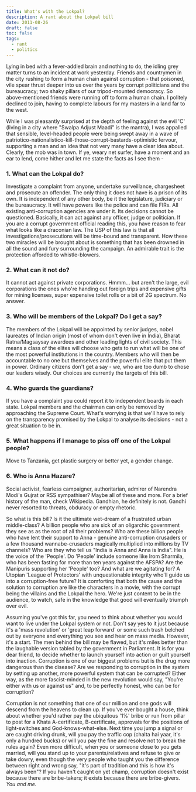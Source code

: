 ```yaml
---
title: What's with the Lokpal?
description: A rant about the Lokpal bill
date: 2011-08-26
draft: false
toc: false
tags:
  - rant
  - politics
---
```


Lying in bed with a fever-addled brain and nothing to do, the idling grey matter turns to an incident at work yesterday. Friends and countrymen in the city rushing to form a human chain against corruption - that poisoned, vile spear thrust deeper into us over the years by corrupt politicians and the bureaucracy; two shaky pillars of our tripod-mounted democracy. So above-mentioned friends were running off to form a human chain. I politely declined to join, having to complete labours for my masters in a land far to the west.

While I was pleasantly surprised at the depth of feeling against the evil 'C' (living in a city where "Swalpa Adjust Maadi" is the mantra), I was appalled that sensible, level-headed people were being swept away in a wave of patriotico-nationalistico-kill-those-corrupt-bastards-optimistic fervour, supporting a man and an idea that not very many have a clear idea about. Clearly, the mob was in town. If ye, weary net surfer, have a moment and an ear to lend, come hither and let me state the facts as I see them -

### 1. What can the Lokpal do?
Investigate a complaint from anyone, undertake surveillance, chargesheet and prosecute an offender. The only thing it does not have is a prison of its own. It is independent of any other body, be it the legislature, judiciary or the bureaucracy. It will have powers like the police and can file FIRs. All existing anti-corruption agencies are under it. Its decisions cannot be questioned. Basically, it can act against any officer, judge or politician. If you are a corrupt government official reading this, you have reason to fear what looks like a draconian law. The USP of this law is that all investigations/prosecutions will be time-bound and transparent. How these two miracles will be brought about is something that has been drowned in all the sound and fury surrounding the campaign. An admirable trait is the protection afforded to whistle-blowers.

### 2. What can it not do?
It cannot act against private corporations. Hmmm... but aren't the large, evil corporations the ones who're handing out foreign trips and expensive gifts for mining licenses, super expensive toilet rolls or a bit of 2G spectrum. No answer.

### 3. Who will be members of the Lokpal? Do I get a say?
The members of the Lokpal will be appointed by senior judges, nobel laureates of Indian origin (most of whom don't even live in India), Bharat Ratna/Magsaysay awardees and other leading lights of civil society. This means a class of the elites will choose who gets to run what will be one of the most powerful institutions in the country. Members who will then be accountable to no one but themselves and the powerful elite that put them in power. Ordinary citizens don't get a say - we, who are too dumb to chose our leaders wisely. Our choices are currently the targets of this bill.

### 4. Who guards the guardians?
If you have a complaint you could report it to independent boards in each state. Lokpal members and the chairman can only be removed by approaching the Supreme Court. What's worrying is that we'll have to rely on the transparency promised by the Lokpal to analyse its decisions - not a great situation to be in.

### 5. What happens if I manage to piss off one of the Lokpal people?
Move to Tanzania, get plastic surgery or better yet, a gender change.

### 6. Who is Anna Hazare?
Social activist, fearless campaigner, authoritarian, admirer of Narendra Modi's Gujrat or RSS sympathiser? Maybe all of these and more. For a brief history of the man, check Wikipedia. Gandhian, he definitely is not. Gandhi never resorted to threats, obduracy or empty rhetoric.

So what is this bill? Is it the ultimate wet-dream of a frustrated urban middle-class? A billion people who are sick of an oligarchic government they see as as the root of all their problems? Who are these billion people who have lent their support to Anna - genuine anti-corruption crusaders or a few thousand wannabe-crusaders magically multiplied into millions by TV channels? Who are they who tell us "India is Anna and Anna is India". He is the voice of the 'People'. Do 'People' include someone like Irom Sharmila, who has been fasting for more than ten years against the AFSPA? Are the Manipuris supporting her 'People' too? And what are we agitating for? A Utopian 'League of Protectors' with unquestionable integrity who'll guide us into a corruption-free future? It is comforting that both the cause and the solution to corruption are like the characters in a movie, with the corrupt being the villains and the Lokpal the hero. We're just content to be in the audience, to watch, safe in the knowledge that good will eventually triumph over evil.

Assuming you've got this far, you need to think about whether you would want to live under the Lokpal system or not. Don't say yes to it just because it's a 'mass revolution' or 'great leap forward' or some such trash belched out by everyone and everything you see and hear on mass media. However, it's a start. The men behind the bill may be flawed, but it's miles better than the laughable version tabled by the government in Parliament. It is for you dear friend, to decide whether to launch yourself into action or guilt yourself into inaction. Corruption is one of our biggest problems but is the drug more dangerous than the disease? Are we responding to corruption in the system by setting up another, more powerful system that can be corrupted? Either way, as the more fascist-minded in the new revolution would say, "You're either with us or against us" and, to be perfectly honest, who can be for corruption?

Corruption is not something that one of our million and one gods will descend from the heavens to clean up. If you've ever bought a house, think about whether you'd rather pay the ubiquitous '1%' bribe or run from pillar to post for a Khata A-certificate, B-certificate, approvals for the positions of light-switches and God-knows-what-else. Next time you jump a signal or are caught driving drunk, will you pay the traffic cop (chalta hai yaar, it's only a hundred bucks) or will you pay the fine and resolve not to break the rules again? Even more difficult, when you or someone close to you gets married, will you stand up to your parents/relatives and refuse to give or take dowry, even though the very people who taught you the difference between right and wrong say, "it's part of tradition and this is how it's always been"? If you haven't caught on yet champ, corruption doesn't exist because there are bribe-takers; it exists because there are bribe-givers. _You and me._